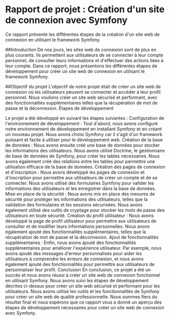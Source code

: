 # Rapport de projet : Création d'un site de connexion avec Symfony
Ce rapport présente les différentes étapes de la création d'un site web de connexion en utilisant le framework Symfony. 

##Introduction
De nos jours, les sites web de connexion sont de plus en plus courants. Ils permettent aux utilisateurs de se connecter à leur compte personnel, de consulter leurs informations et d'effectuer des actions liées à leur compte. Dans ce rapport, nous présentons les différentes étapes de développement pour créer un site web de connexion en utilisant le framework Symfony.

##Objectif du projet
L'objectif de notre projet était de créer un site web de connexion où les utilisateurs peuvent se connecter et accéder à leur profil personnel. Nous voulions créer un site web sécurisé et performant, avec des fonctionnalités supplémentaires telles que la récupération de mot de passe et la déconnexion.
Étapes de développement  

Le projet a été développé en suivant les étapes suivantes :
Configuration de l'environnement de développement : Tout d'abord, nous avons configuré notre environnement de développement en installant Symfony et en créant un nouveau projet. Nous avons choisi Symfony car il s'agit d'un framework puissant et facile à utiliser pour le développement web.
Création de la base de données : Nous avons ensuite créé une base de données pour stocker les informations des utilisateurs. Nous avons utilisé Doctrine, le gestionnaire de base de données de Symfony, pour créer les tables nécessaires. Nous avons également créé des relations entre les tables pour permettre une utilisation efficace de la base de données.
Création des pages de connexion et d'inscription : Nous avons développé les pages de connexion et d'inscription pour permettre aux utilisateurs de créer un compte et de se connecter. Nous avons utilisé des formulaires Symfony pour valider les informations des utilisateurs et les enregistrer dans la base de données.
Mise en place de la sécurité : Nous avons mis en place des mesures de sécurité pour protéger les informations des utilisateurs, telles que la validation des formulaires et les sessions sécurisées. Nous avons également utilisé des outils de cryptage pour stocker les mots de passe des utilisateurs en toute sécurité.
Création du profil utilisateur : Nous avons développé la page de profil utilisateur pour permettre aux utilisateurs de consulter et de modifier leurs informations personnelles. Nous avons également ajouté des fonctionnalités supplémentaires, telles que la récupération de mot de passe et la déconnexion.
Ajout de fonctionnalités supplémentaires : Enfin, nous avons ajouté des fonctionnalités supplémentaires pour améliorer l'expérience utilisateur. Par exemple, nous avons ajouté des messages d'erreur personnalisés pour aider les utilisateurs à comprendre les erreurs de connexion, et nous avons également ajouté des fonctionnalités pour permettre aux utilisateurs de personnaliser leur profil.
Conclusion
En conclusion, ce projet a été un succès et nous avons réussi à créer un site web de connexion fonctionnel en utilisant Symfony. Nous avons suivi les étapes de développement décrites ci-dessus pour créer un site web sécurisé et performant pour les utilisateurs. Nous avons utilisé les outils et les fonctionnalités de Symfony pour créer un site web de qualité professionnelle. Nous sommes fiers du résultat final et nous espérons que ce rapport vous a donné un aperçu des étapes de développement nécessaires pour créer un site web de connexion avec Symfony.
